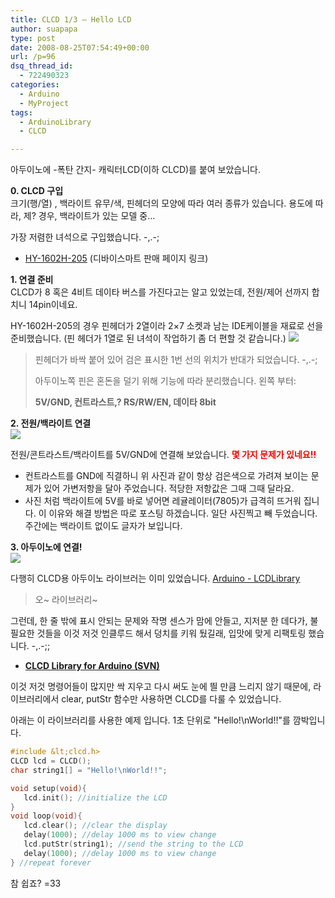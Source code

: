 ```yaml
---
title: CLCD 1/3 – Hello LCD
author: suapapa
type: post
date: 2008-08-25T07:54:49+00:00
url: /p=96
dsq_thread_id:
  - 722490323
categories:
  - Arduino
  - MyProject
tags:
  - ArduinoLibrary
  - CLCD

---
```

아두이노에 -폭탄 간지- 캐릭터LCD(이하 CLCD)를 붙여 보았습니다.

**0. CLCD 구입**  
크기(행/열) , 백라이트 유무/색, 핀헤더의 모양에 따라 여러 종류가 있습니다. 용도에 따라, 제? 경우, 백라이트가 있는 모델 중&#8230;

가장 저렴한 녀석으로 구입했습니다. -,.-;

  * <font>[<font class="Blink">HY-1602H-205</font>](http://www.devicemart.co.kr/mart7/mall.php?cat=003012001&query=view&no=9601)<font class="Blink"> (디바이스마트 판매 페이지 링크)</font></font>



**1. 연결 준비**  
CLCD가 8 혹은 4비트 데이타 버스를 가진다고는 알고 있었는데, 전원/제어 선까지 합치니 14pin이네요.

HY-1602H-205의 경우 핀헤더가 2열이라 2&#215;7 소켓과 남는 IDE케이블을 재료로 선을 준비했습니다. (핀 헤더가 1열로 된 녀석이 작업하기 좀 더 편할 것 같습니다.)
![](https://asset.homin.dev/blog/2008/08/hy1602_pin.jpg)

> 핀헤더가 바싹 붙어 있어 검은 표시한 1번 선의 위치가 반대가 되었습니다. -,.-;
> 
> 아두이노쪽 핀은 혼돈을 덜기 위해 기능에 따라 분리했습니다. 왼쪽 부터:
> 
> **5V/GND, 컨트라스트,? RS/RW/EN, 데이타 8bit**

**2. 전원/백라이트 연결**  
![](https://asset.homin.dev/blog/2008/08/hy1602_pwron.jpg)

전원/콘트라스트/백라이트를 5V/GND에 연결해 보았습니다. **<font color="#ff0000">몇 가지 문제가 있네요!!</font>**

  * 컨트라스트를 GND에 직결하니 위 사진과 같이 항상 검은색으로 가려져 보이는 문제가 있어 가변저항을 달아 주었습니다. 적당한 저항값은 그때 그때 달라요.
  * 사진 처럼 백라이트에 5V를 바로 넣어면 레귤레이터(7805)가 급격히 뜨거워 집니다. 이 이유와 해결 방법은 따로 포스팅 하겠습니다. 일단 사진찍고 빼 두었습니다. 주간에는 백라이트 없이도 글자가 보입니다.

**3. 아두이노에 연결!**  
![](https://asset.homin.dev/blog/2008/08/hy1602_helloworld.jpg)

다행히 CLCD용 아두이노 라이브러는 이미 있었습니다. [Arduino - LCDLibrary ](http://www.arduino.cc/en/Tutorial/LCDLibrary)

> 오~ 라이브러리~

그런데, 한 줄 밖에 표시 안되는 문제와 작명 센스가 맘에 안들고, 지저분 한 데다가, 불필요한 것들을 이것 저것 인클루드 해서 덩치를 키워 뒀길래, 입맛에 맞게 리팩토링 했습니다. -,.-;;

  * **[<strong>CLCD Library for Arduino (SVN)</strong>](https://homin.dev/svn/ArduinoLibraries/CLCD/)**

이것 저것 명령어들이 많지만 싹 지우고 다시 써도 눈에 띌 만큼 느리지 않기 때문에, 라이브러리에서 clear, putStr 함수만 사용하면 CLCD를 다룰 수 있었습니다.

아래는 이 라이브러리를 사용한 예제 입니다. 1초 단위로 "Hello!\nWorld!!"를 깜박입니다.

```c
#include &lt;clcd.h>
CLCD lcd = CLCD();
char string1[] = "Hello!\nWorld!!";

void setup(void){
   lcd.init(); //initialize the LCD
}
void loop(void){
   lcd.clear(); //clear the display
   delay(1000); //delay 1000 ms to view change
   lcd.putStr(string1); //send the string to the LCD
   delay(1000); //delay 1000 ms to view change
} //repeat forever

```

참 쉽죠? =33